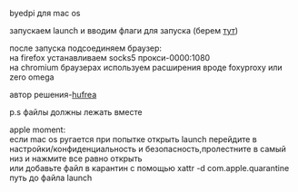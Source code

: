 byedpi для mac os<br>

запускаем launch и вводим флаги для запуска (берем <a href="https://github.com/hufrea/byedpi">тут</a>)<br>

после запуска подсоединяем браузер:<br>
на firefox устанавливаем socks5 прокси-0000:1080<br>
на chromium браузерах используем расширения вроде foxyproxy или zero omega<br>

автор решения-<a href="https://github.com/hufrea">hufrea</a><br>

p.s файлы должны лежать вместе<br>

apple moment:<br>
если  mac os ругается при попытке открыть launch перейдите в настройки/конфиденциальность и безопасность,пролестните в самый низ и нажмите все равно открыть<br>
или добавьте файл в карантин с помощью xattr -d com.apple.quarantine путь до файла launch
